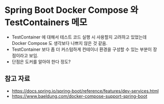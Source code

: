# Spring Boot Docker Compose 와 TestContainers 메모
- TestContainer 에 대해서 테스트 코드 실행 시 사용할지 고려하고 있었는데 Docker Compose 도 생각보다 나쁘지 않은 것 같음.
- TestContainer 보다 좀 더 커스텀하게 컨테이너 환경을 구성할 수 있는 부분이 장점이라고 보임.
- 단점은 도커를 알아야 한다 정도?

## 참고 자료
- https://docs.spring.io/spring-boot/reference/features/dev-services.html
- https://www.baeldung.com/docker-compose-support-spring-boot
